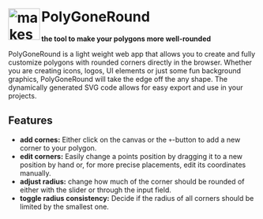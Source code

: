 # <img alt="makeshift logo of a white star wirh rounded corners in a blue tetragon with rounded corners" src="favicon.ico" align="left" width="64px">PolyGoneRound

**the tool to make your polygons more well-rounded**

PolyGoneRound is a light weight web app that allows you to create and fully customize polygons with rounded corners directly in the browser. Whether you are creating icons, logos, UI elements or just some fun background graphics, PolyGoneRound will take the edge off the any shape. The dynamically generated SVG code allows for easy export and use in your projects.

## Features
- **add cornes:** Either click on the canvas or the `+`-button to add a new corner to your polygon.
- **edit corners:** Easily change a points position by dragging it to a new position by hand or, for more precise placements, edit its coordinates manually.
- **adjust radius:** change how much of the corner should be rounded of either with the slider or through the input field.
- **toggle radius consistency:** Decide if the radius of all corners should be limited by the smallest one.
